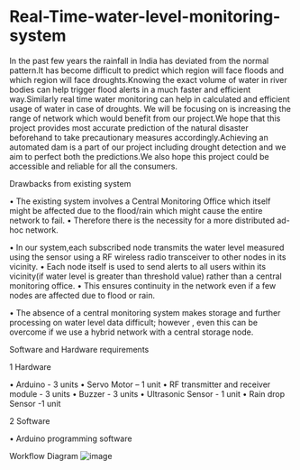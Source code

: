 # Real-Time-water-level-monitoring-system

In the past few years the rainfall in India has deviated from the normal pattern.It has become difficult to predict which region will face floods and which region will face droughts.Knowing the exact volume of water in river bodies can help trigger flood alerts in a much faster and efficient way.Similarly real time water monitoring can help in calculated and efficient usage of water in case of droughts. We will be focusing on is increasing the range of network which would benefit from our project.We hope that this project provides most accurate prediction of the natural disaster beforehand to take precautionary measures accordingly.Achieving an automated dam is a part of our project including drought detection and we aim to perfect both the predictions.We also hope this project could be accessible and reliable for all the consumers.

Drawbacks from existing system



•	The existing system involves a Central Monitoring Office which itself might be affected due to the flood/rain which might cause the entire network to fail.
•	Therefore there is the necessity for a more distributed ad-hoc network.

•	In our system,each subscribed node transmits the water level measured using the sensor using a RF wireless radio transceiver to other nodes in its vicinity.
•	Each node itself is used to send alerts to all users within its vicinity(if water level is greater than threshold value) rather than a central monitoring office.
•	This ensures continuity in the network even if a few nodes are affected due to flood or rain.

•	The absence of a central monitoring system makes storage and further processing on water level data difficult; however , even this can be overcome if we use a hybrid network with a central storage node.
 
Software and Hardware requirements



1	Hardware

•	Arduino - 3 units
•	Servo Motor – 1 unit
•	RF transmitter and receiver module - 3 units
•	Buzzer - 3 units
•	Ultrasonic Sensor - 1 unit
•	Rain drop Sensor -1 unit





2	Software

•	Arduino programming software

Workflow Diagram
 ![image](https://user-images.githubusercontent.com/124515180/216833670-55d10df2-023a-43a4-bb04-22124a8cfbfe.png)




